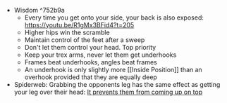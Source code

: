 - Wisdom ^752b9a
	- Every time you get onto your side, your back is also exposed: https://youtu.be/R1gMx3BFid4?t=205
	- Higher hips win the scramble
	- Maintain control of the feet after a sweep
	- Don't let them control your head. Top priority
	- Keep your trex arms, never let them get underhooks
	- Frames beat underhooks, angles beat frames
	- An underhook is only slightly more [[Inside Position]] than an overhook provided that they are equally deep
- Spiderweb: Grabbing the opponents leg has the same effect as getting your leg over their head: [It prevents them from coming up on top](https://youtu.be/osrwOv4qoEQ?t=215)